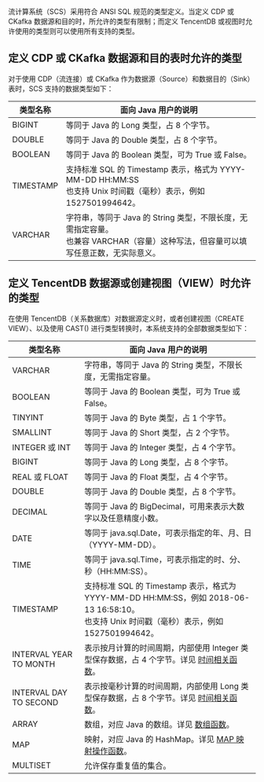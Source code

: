 流计算系统（SCS）采用符合 ANSI SQL 规范的类型定义。当定义 CDP 或 CKafka 数据源和目的时，所允许的类型有限制；而定义 TencentDB 或视图时允许使用的类型则可以使用所有支持的类型。

## 定义 CDP 或 CKafka 数据源和目的表时允许的类型
对于使用 CDP（流连接）或 CKafka 作为数据源（Source）和数据目的（Sink）表时，SCS 支持的数据类型如下：

| 类型名称	| 面向 Java 用户的说明 |
| ------- | --------- |
| BIGINT |	等同于 Java 的 Long 类型，占 8 个字节。|
| DOUBLE	| 等同于 Java 的 Double 类型，占 8 个字节。|
| BOOLEAN	| 等同于 Java 的 Boolean 类型，可为 True 或 False。|
| TIMESTAMP	| 支持标准 SQL 的 Timestamp 表示，格式为 YYYY-MM-DD HH:MM:SS<br>也支持 Unix 时间戳（毫秒）表示，例如 1527501994642。|
| VARCHAR	| 字符串，等同于 Java 的 String 类型，不限长度，无需指定容量。<br>也兼容 VARCHAR（容量）这种写法，但容量可以填写任意正数，无实际意义。|

## 定义 TencentDB 数据源或创建视图（VIEW）时允许的类型
在使用 TencentDB（关系数据库）对数据源定义时，或者创建视图（CREATE VIEW）、以及使用 CAST() 进行类型转换时，本系统支持的全部数据类型如下：

| 类型名称	| 面向 Java 用户的说明 |
| ------- | --------- |
| VARCHAR	| 字符串，等同于 Java 的 String 类型，不限长度，无需指定容量。|
| BOOLEAN	| 等同于 Java 的 Boolean 类型，可为 True 或 False。|
| TINYINT	| 等同于 Java 的 Byte 类型，占 1 个字节。|
| SMALLINT |	等同于 Java 的 Short 类型，占 2 个字节。|
| INTEGER 或 INT	| 等同于 Java 的 Integer 类型，占 4 个字节。|
| BIGINT	|等同于 Java 的 Long 类型，占 8 个字节。|
| REAL 或 FLOAT |	等同于 Java 的 Float 类型，占 4 个字节。|
| DOUBLE |	等同于 Java 的 Double 类型，占 8 个字节。|
| DECIMAL	| 等同于 Java 的 BigDecimal，可用来表示大数字以及任意精度小数。|
| DATE	| 等同于 java.sql.Date，可表示指定的年、月、日（YYYY-MM-DD）。|
| TIME	| 等同于 java.sql.Time，可表示指定的时、分、秒（HH:MM:SS）。|
| TIMESTAMP	| 支持标准 SQL 的 Timestamp 表示，格式为 YYYY-MM-DD HH:MM:SS，例如 2018-06-13 16:58:10。<br>也支持 Unix  时间戳（毫秒）表示，例如 1527501994642。|
| INTERVAL YEAR TO MONTH	| 表示按月计算的时间周期，内部使用 Integer 类型保存数据，占 4 个字节。详见 [时间相关函数](/document/product/849/18075)。|
| INTERVAL DAY TO SECOND	| 表示按毫秒计算的时间周期，内部使用 Long 类型保存数据，占 8 个字节。详见 [时间相关函数](/document/product/849/18075)。|
| ARRAY	| 数组，对应 Java 的数组。详见 [数组函数](https://cloud.tencent.com/document/product/849/18074?lang=cn#.E6.95.B0.E7.BB.84.E5.87.BD.E6.95.B0)。 |
| MAP	| 映射，对应 Java 的 HashMap。详见 [MAP 映射操作函数](https://cloud.tencent.com/document/product/849/18074?lang=cn#map-.E6.98.A0.E5.B0.84.E6.93.8D.E4.BD.9C.E5.87.BD.E6.95.B0)。|
| MULTISET	|允许保存重复值的集合。|


























